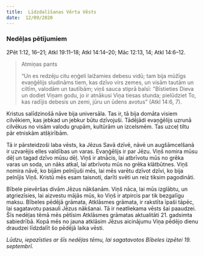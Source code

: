 ```yaml
---
title:  Līdzdalīšanas Vērta Vēsts
date:  12/09/2020
---
```


### Nedēļas pētījumiem
2Pēt 1:12, 16–21; Atkl 19:11–18; Atkl 14:14–20; Māc 12:13, 14; Atkl 14:6–12.

> <p>Atmiņas pants</p>
> “Un es redzēju citu eņģeli laižamies debesu vidū; tam bija mūžīgs evaņģēlijs sludināms tiem, kas dzīvo virs zemes, un visām tautām un ciltīm, valodām un tautībām; viņš sauca stiprā balsī: "Bīstieties Dieva un dodiet Viņam godu, jo ir atnākusi Viņa tiesas stunda; pielūdziet To, kas radījis debesis un zemi, jūru un ūdens avotus” (Atkl 14:6, 7).

Kristus salīdzinošā nāve bija universāla. Tas ir, tā bija domāta visiem cilvēkiem, kas jebkad un jebkur būtu dzīvojuši. Tādējādi evaņģēlijs uzrunā cilvēkus no visām valodu grupām, kultūrām un izcelsmēm. Tas uzceļ tiltu pār etniskām atšķirībām.

Tā ir pārsteidzoši laba vēsts, ka Jēzus Savā dzīvē, nāvē un augšāmcelšanā ir uzvarējis elles valdības un varas. Evaņģēlijs ir par Jēzu. Viņš nomira mūsu dēļ un tagad dzīvo mūsu dēļ. Viņš ir atnācis, lai atbrīvotu mūs no grēka varas un soda, un nāks atkal, lai atbrīvotu mūs no grēka klātbūtnes. Viņš nomira nāvē, ko bijām pelnījuši mēs, lai mēs varētu dzīvot dzīvi, ko bija pelnījis Viņš. Kristū mēs esam taisnoti, darīti svēti un reiz tiksim pagodināti.

Bībele pievēršas divām Jēzus nākšanām. Viņš nāca, lai mūs izglābtu, un atgriezīsies, lai aizvestu mājās mūs, ko Viņš ir atpircis par tik bezgalīgu maksu. Bībeles pēdējā grāmata, Atklāsmes grāmata, ir rakstīta īpaši tāpēc, lai sagatavotu pasauli Jēzus nākšanai. Tā ir neatliekama vēsts šai paaudzei. Šīs nedēļas tēmā mēs pētīsim Atklāsmes grāmatas aktualitāti 21.	gadsimta sabiedrībā. Kopā mēs no jauna atklāsim Jēzus aicinājumu Viņa pēdējo dienu draudzei līdzdalīt šo pēdējā laika vēsti.

_Lūdzu, iepazīsties ar šīs nedēļas tēmu, lai sagatavotos Bībeles izpētei 19. septembrī._